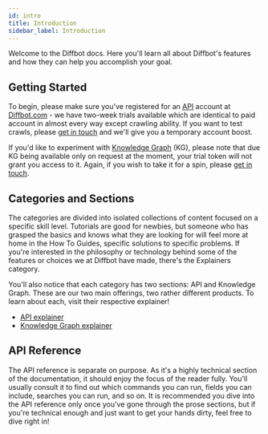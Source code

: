 ```yaml
---
id: intro
title: Introduction
sidebar_label: Introduction
---
```


Welcome to the Diffbot docs. Here you'll learn all about Diffbot's features and how they can help you accomplish your goal.

## Getting Started

To begin, please make sure you've registered for an [API](explain-api) account at [Diffbot.com](https://diffbot.com) - we have two-week trials available which are identical to paid account in almost every way except crawling ability. If you want to test crawls, please [get in touch](mailto:support@diffbot.com) and we'll give you a temporary account boost.

If you'd like to experiment with [Knowledge Graph](explain-kg) (KG), please note that due KG being available only on request at the moment, your trial token will not grant you access to it. Again, if you wish to take it for a spin, please [get in touch](mailto:support@diffbot.com).

## Categories and Sections

The categories are divided into isolated collections of content focused on a specific skill level. Tutorials are good for newbies, but someone who has grasped the basics and knows what they are looking for will feel more at home in the How To Guides, specific solutions to specific problems. If you're interested in the philosophy or technology behind some of the features or choices we at Diffbot have made, there's the Explainers category.

You'll also notice that each category has two sections: API and Knowledge Graph. These are our two main offerings, two rather different products. To learn about each, visit their respective explainer!

- [API explainer](explain-api)
- [Knowledge Graph explainer](explain-kg)

## API Reference

The API reference is separate on purpose. As it's a highly technical section of the documentation, it should enjoy the focus of the reader fully. You'll usually consult it to find out which commands you can run, fields you can include, searches you can run, and so on. It is recommended you dive into the API reference only once you've gone through the prose sections, but if you're technical enough and just want to get your hands dirty, feel free to dive right in!
